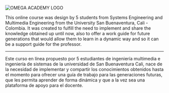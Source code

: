 ![OMEGA ACADEMY LOGO](http://omega-academy.co/public/img/bannerMovil.png)

This online course was design by 5 students from Systems Engineering and Multimedia Engineering from the University San Buenaventura, Cali - Colombia. It was created to fulfill the need to implement and share the knowledge obtained up until now, also to offer a work guide for future generations that would allow them to learn in a dynamic way and so it can be a support guide for the professor.

---

Este curso en línea propuesto por 5 estudiantes de ingeniería multimedia e ingeniería de sistemas de la universidad de San Buenaventura Cali, nace de la necesidad de implementar y compartir los conocimientos obtenidos hasta el momento para ofrecer una guía de trabajo para las generaciones futuras, que les permita aprender de forma dinámica y que a la vez sea una plataforma de apoyo para el docente.